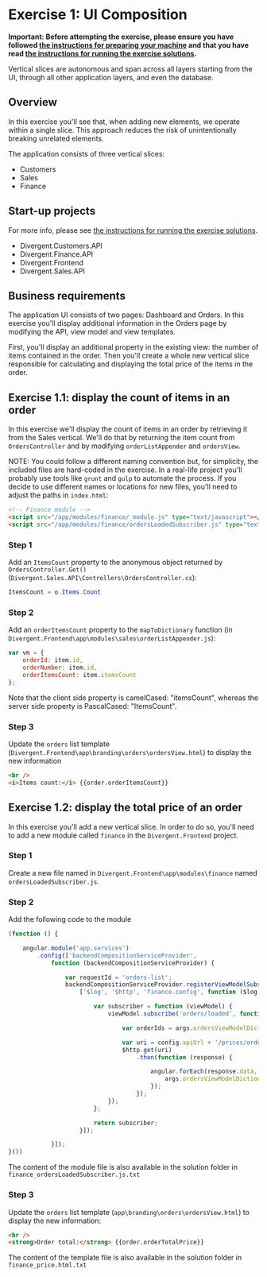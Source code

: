 # Exercise 1: UI Composition

**Important: Before attempting the exercise, please ensure you have followed [the instructions for preparing your machine](README.md#preparing-your-machine-for-the-workshop) and that you have read [the instructions for running the exercise solutions](/README.md#running-the-exercise-solutions).**

Vertical slices are autonomous and span across all layers starting from the UI, through all other application layers, and even the database.

## Overview

In this exercise you'll see that, when adding new elements, we operate within a single slice. This approach reduces the risk of unintentionally breaking unrelated elements.

The application consists of three vertical slices:
- Customers
- Sales
- Finance

## Start-up projects

For more info, please see [the instructions for running the exercise solutions](/README.md#running-the-exercise-solutions).

* Divergent.Customers.API
* Divergent.Finance.API
* Divergent.Frontend
* Divergent.Sales.API

## Business requirements

The application UI consists of two pages: Dashboard and Orders. In this exercise you'll display additional information in the Orders page by modifying the API, view model and view templates. 

First, you'll display an additional property in the existing view: the number of items contained in the order. Then you'll create a whole new vertical slice responsible for calculating and displaying the total price of the items in the order.

## Exercise 1.1: display the count of items in an order

In this exercise we'll display the count of items in an order by retrieving it from the Sales vertical. We'll do that by returning the item count from `OrdersController` and by modifying `orderListAppender` and `ordersView`.

NOTE: You could follow a different naming convention but, for simplicity, the included files are hard-coded in the exercise. In a real-life project you'll probably use tools like `grunt` and `gulp` to automate the process. If you decide to use different names or locations for new files, you'll need to adjust the paths in `index.html`:

```html
<!-- Finance module -->
<script src="/app/modules/finance/_module.js" type="text/javascript"></script>
<script src="/app/modules/finance/ordersLoadedSubscriber.js" type="text/javascript"></script>
```

### Step 1

Add an `ItemsCount` property to the anonymous object returned by `OrdersController.Get()` (`Divergent.Sales.API\Controllers\OrdersController.cs`):

```c#
ItemsCount = o.Items.Count
```

### Step 2

Add an `orderItemsCount` property to the `mapToDictionary` function (in `Divergent.Frontend\app\modules\sales\orderListAppender.js`):

```js
var vm = {
    orderId: item.id,
    orderNumber: item.id,
    orderItemsCount: item.itemsCount
};
```

Note that the client side property is camelCased: "itemsCount", whereas the server side property is PascalCased: "ItemsCount".

### Step 3

Update the `orders` list template (`Divergent.Frontend\app\branding\orders\ordersView.html`) to display the new information

```html
<br />
<i>Items count:</i> {{order.orderItemsCount}}
```

## Exercise 1.2: display the total price of an order

In this exercise you'll add a new vertical slice. In order to do so, you'll need to add a new module called `finance` in the `Divergent.Frontend` project.

### Step 1

Create a new file named in `Divergent.Frontend\app\modules\finance` named  `ordersLoadedSubscriber.js`.

### Step 2

Add the following code to the module

```js
(function () {

    angular.module('app.services')
        .config(['backendCompositionServiceProvider',
            function (backendCompositionServiceProvider) {

                var requestId = 'orders-list';
                backendCompositionServiceProvider.registerViewModelSubscriberFactory(requestId,
                    ['$log', '$http', 'finance.config', function ($log, $http, config) {

                        var subscriber = function (viewModel) {
                            viewModel.subscribe('orders/loaded', function (evt, ctrlViewModel, args) {

                                var orderIds = args.ordersViewModelDictionary.keys;

                                var uri = config.apiUrl + '/prices/orders/total?orderIds=' + orderIds;
                                $http.get(uri)
                                    .then(function (response) {

                                        angular.forEach(response.data, function (value, key) {
                                            args.ordersViewModelDictionary[key].orderTotalPrice = value;
                                        });
                                    });
                            });
                        };

                        return subscriber;
                    }]);

            }]);
}())
```

The content of the module file is also available in the solution folder in `finance_ordersLoadedSubscriber.js.txt`

### Step 3

Update the `orders` list template (`app\branding\orders\ordersView.html`) to display the new information:

```html
<br />
<strong>Order total:</strong> {{order.orderTotalPrice}}
```

The content of the template file is also available in the solution folder in `finance_price.html.txt`
